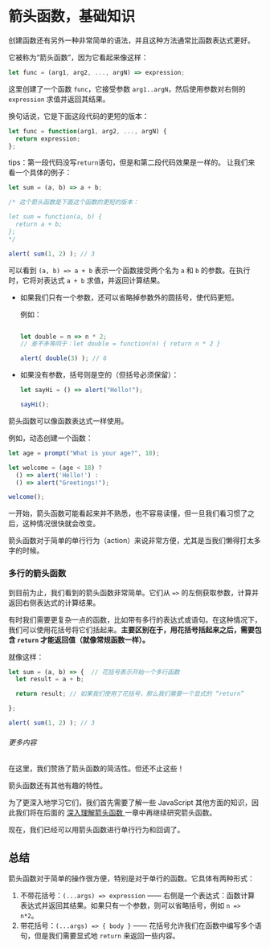 # 箭头函数，基础知识

创建函数还有另外一种非常简单的语法，并且这种方法通常比函数表达式更好。

它被称为“箭头函数”，因为它看起来像这样：

```js
let func = (arg1, arg2, ..., argN) => expression;
```


这里创建了一个函数 `func`，它接受参数 `arg1..argN`，然后使用参数对右侧的 `expression` 求值并返回其结果。

换句话说，它是下面这段代码的更短的版本：

```js
let func = function(arg1, arg2, ..., argN) {
  return expression;
};
```
tips：第一段代码没写`return`语句，但是和第二段代码效果是一样的。
让我们来看一个具体的例子：

```js run
let sum = (a, b) => a + b;

/* 这个箭头函数是下面这个函数的更短的版本：

let sum = function(a, b) {
  return a + b;
};
*/

alert( sum(1, 2) ); // 3
```

可以看到 `(a, b) => a + b` 表示一个函数接受两个名为 `a` 和 `b` 的参数。在执行时，它将对表达式 `a + b` 求值，并返回计算结果。

- 如果我们只有一个参数，还可以省略掉参数外的圆括号，使代码更短。

    例如：

    ```js 
    
    let double = n => n * 2;
    // 差不多等同于：let double = function(n) { return n * 2 }

    alert( double(3) ); // 6
    ```

- 如果没有参数，括号则是空的（但括号必须保留）：

    ```js run
    let sayHi = () => alert("Hello!");

    sayHi();
    ```

箭头函数可以像函数表达式一样使用。

例如，动态创建一个函数：

```js run
let age = prompt("What is your age?", 18);

let welcome = (age < 18) ?
  () => alert('Hello!') :
  () => alert("Greetings!");

welcome();
```

一开始，箭头函数可能看起来并不熟悉，也不容易读懂，但一旦我们看习惯了之后，这种情况很快就会改变。

箭头函数对于简单的单行行为（action）来说非常方便，尤其是当我们懒得打太多字的时候。

### 多行的箭头函数

到目前为止，我们看到的箭头函数非常简单。它们从 `=>` 的左侧获取参数，计算并返回右侧表达式的计算结果。

有时我们需要更复杂一点的函数，比如带有多行的表达式或语句。在这种情况下，我们可以使用花括号将它们括起来。**主要区别在于，用花括号括起来之后，需要包含 `return` 才能返回值（就像常规函数一样）。**

就像这样：

```js
let sum = (a, b) => {  // 花括号表示开始一个多行函数
  let result = a + b;

  return result; // 如果我们使用了花括号，那么我们需要一个显式的 “return”

};

alert( sum(1, 2) ); // 3
```

###### 更多内容
在这里，我们赞扬了箭头函数的简洁性。但还不止这些！

箭头函数还有其他有趣的特性。

为了更深入地学习它们，我们首先需要了解一些 JavaScript 其他方面的知识，因此我们将在后面的 [ 深入理解箭头函数 ]() 一章中再继续研究箭头函数。

现在，我们已经可以用箭头函数进行单行行为和回调了。


## 总结

箭头函数对于简单的操作很方便，特别是对于单行的函数。它具体有两种形式：

1. 不带花括号：`(...args) => expression` —— 右侧是一个表达式：函数计算表达式并返回其结果。如果只有一个参数，则可以省略括号，例如 `n => n*2`。
2. 带花括号：`(...args) => { body }` —— 花括号允许我们在函数中编写多个语句，但是我们需要显式地 `return` 来返回一些内容。
